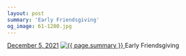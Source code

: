 ```yaml
---
layout: post
summary: 'Early Friendsgiving'
og_image: 61-1280.jpg
---
```


<p>
  <time>
    <a href="/61">December 5, 2021</a>
  </time>
  <a href="/61">
    <img src="{{ site.assets_url }}/61-640.jpg" srcset="{{ site.assets_url }}/61-320.jpg 320w, {{ site.assets_url }}/61-640.jpg 640w, {{ site.assets_url }}/61-960.jpg 960w, {{ site.assets_url }}/61-1280.jpg 1280w" sizes="(min-width: 700px) 50vw, calc(100vw - 2rem)" alt="{{ page.summary }}" />
  </a>
  <span>Early Friendsgiving</span>
</p>

